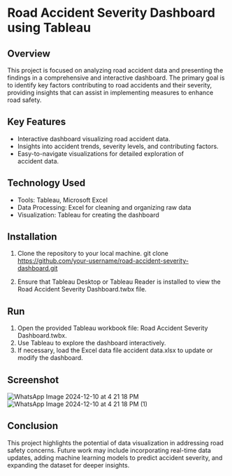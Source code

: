# Road Accident Severity Dashboard using Tableau

## Overview

This project is focused on analyzing road accident data and presenting the findings in a comprehensive and interactive dashboard. The primary goal is to identify key factors contributing to road accidents and their severity, providing insights that can assist in implementing measures to enhance road safety.
## Key Features

* Interactive dashboard visualizing road accident data.
* Insights into accident trends, severity levels, and contributing 
  factors.
* Easy-to-navigate visualizations for detailed exploration of    
  accident data.
## Technology Used

* Tools: Tableau, Microsoft Excel
* Data Processing: Excel for cleaning and organizing raw data
* Visualization: Tableau for creating the dashboard
## Installation

1. Clone the repository to your local machine.
   git clone https://github.com/your-username/road-accident-severity-dashboard.git  
   
2. Ensure that Tableau Desktop or Tableau Reader is installed to view the Road Accident Severity Dashboard.twbx file.
## Run

1. Open the provided Tableau workbook file: Road Accident Severity 
   Dashboard.twbx.
2. Use Tableau to explore the dashboard interactively.
3. If necessary, load the Excel data file accident data.xlsx to 
   update or modify the dashboard.
## Screenshot
![WhatsApp Image 2024-12-10 at 4 21 18 PM](https://github.com/user-attachments/assets/aaf725a1-8a00-44ce-b259-af6957b635d5)
![WhatsApp Image 2024-12-10 at 4 21 18 PM (1)](https://github.com/user-attachments/assets/a4c6733f-ac07-409d-b6fc-ba6ff88363e1)

## Conclusion

This project highlights the potential of data visualization in addressing road safety concerns. Future work may include incorporating real-time data updates, adding machine learning models to predict accident severity, and expanding the dataset for deeper insights.
